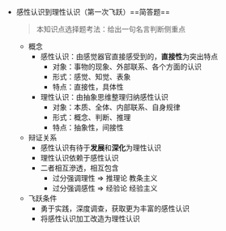 - 感性认识到理性认识（第一次飞跃）==简答题==
  > 本知识点选择题考法：给出一句名言判断侧重点
	- 概念
		- 感性认识：由感觉器官直接感受到的，**直接性**为突出特点
			- 对象：事物的现象、外部联系、各个方面的认识
			- 形式：感觉、知觉、表象
			- 特点：直接性，具体性
		- 理性认识：由抽象思维整理归纳感性认识
			- 对象：本质、全体、内部联系、自身规律
			- 形式：概念、判断、推理
			- 特点：抽象性，间接性
	- 辩证关系
		- 感性认识有待于**发展**和**深化**为理性认识
		- 理性认识依赖于感性认识
		- 二者相互滲透，相互包含
			- 过分强调理性 => 推理论 教条主义
			- 过分强调感性 => 经验论 经验主义
	- 飞跃条件
		- 勇于实践，深度调查，获取更为丰富的感性认识
		- 将感性认识加工改造为理性认识
